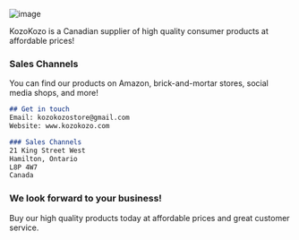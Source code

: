 ![image](https://user-images.githubusercontent.com/82908376/115480911-7b36c080-a219-11eb-9fc6-9a1043377bd4.png)



KozoKozo is a Canadian supplier of high quality consumer products at affordable prices! 

### Sales Channels 

You can find our products on Amazon, brick-and-mortar stores, social media shops, and more! 

```markdown
## Get in touch
Email: kozokozostore@gmail.com
Website: www.kozokozo.com

### Sales Channels 
21 King Street West
Hamilton, Ontario
L8P 4W7
Canada
```

### We look forward to your business!

Buy our high quality products today at affordable prices and great customer service. 
